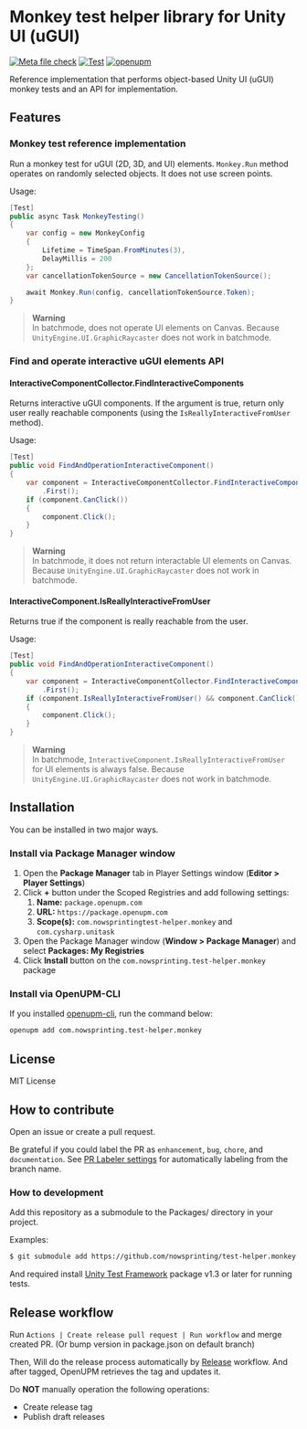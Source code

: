 # Monkey test helper library for Unity UI (uGUI)

[![Meta file check](https://github.com/nowsprinting/test-helper.monkey/actions/workflows/metacheck.yml/badge.svg)](https://github.com/nowsprinting/test-helper.monkey/actions/workflows/metacheck.yml)
[![Test](https://github.com/nowsprinting/test-helper.monkey/actions/workflows/test.yml/badge.svg)](https://github.com/nowsprinting/test-helper.monkey/actions/workflows/test.yml)
[![openupm](https://img.shields.io/npm/v/com.nowsprinting.test-helper.monkey?label=openupm&registry_uri=https://package.openupm.com)](https://openupm.com/packages/com.nowsprinting.test-helper.monkey/)


Reference implementation that performs object-based Unity UI (uGUI) monkey tests and an API for implementation.


## Features

### Monkey test reference implementation

Run a monkey test for uGUI (2D, 3D, and UI) elements.
`Monkey.Run` method operates on randomly selected objects. It does not use screen points.

Usage:

```csharp
[Test]
public async Task MonkeyTesting()
{
    var config = new MonkeyConfig
    {
        Lifetime = TimeSpan.FromMinutes(3),
        DelayMillis = 200
    };
    var cancellationTokenSource = new CancellationTokenSource();

    await Monkey.Run(config, cancellationTokenSource.Token);
}
```

> **Warning**  
> In batchmode, does not operate UI elements on Canvas.
> Because `UnityEngine.UI.GraphicRaycaster` does not work in batchmode.


### Find and operate interactive uGUI elements API

#### InteractiveComponentCollector.FindInteractiveComponents

Returns interactive uGUI components.
If the argument is true, return only user really reachable components (using the `IsReallyInteractiveFromUser` method).

Usage:

```csharp
[Test]
public void FindAndOperationInteractiveComponent()
{
    var component = InteractiveComponentCollector.FindInteractiveComponents(true)
        .First();
    if (component.CanClick())
    {
        component.Click();
    }
}
```

> **Warning**  
> In batchmode, it does not return interactable UI elements on Canvas.
> Because `UnityEngine.UI.GraphicRaycaster` does not work in batchmode.


#### InteractiveComponent.IsReallyInteractiveFromUser

Returns true if the component is really reachable from the user.

Usage:

```csharp
[Test]
public void FindAndOperationInteractiveComponent()
{
    var component = InteractiveComponentCollector.FindInteractiveComponents(false)
        .First();
    if (component.IsReallyInteractiveFromUser() && component.CanClick())
    {
        component.Click();
    }
}
```

> **Warning**  
> In batchmode, `InteractiveComponent.IsReallyInteractiveFromUser` for UI elements is always false.
> Because `UnityEngine.UI.GraphicRaycaster` does not work in batchmode.


## Installation

You can be installed in two major ways.

### Install via Package Manager window

1. Open the **Package Manager** tab in Player Settings window (**Editor > Player Settings**)
2. Click **+** button under the Scoped Registries and add following settings:
   1. **Name:** `package.openupm.com`
   2. **URL:** `https://package.openupm.com`
   3. **Scope(s):** `com.nowsprintingtest-helper.monkey` and `com.cysharp.unitask`
3. Open the Package Manager window (**Window > Package Manager**) and select **Packages: My Registries**
4. Click **Install** button on the `com.nowsprinting.test-helper.monkey` package

### Install via OpenUPM-CLI

If you installed [openupm-cli](https://github.com/openupm/openupm-cli), run the command below:

```bash
openupm add com.nowsprinting.test-helper.monkey
```


## License

MIT License


## How to contribute

Open an issue or create a pull request.

Be grateful if you could label the PR as `enhancement`, `bug`, `chore`, and `documentation`.
See [PR Labeler settings](.github/pr-labeler.yml) for automatically labeling from the branch name.


### How to development

Add this repository as a submodule to the Packages/ directory in your project.

Examples:

```bash
$ git submodule add https://github.com/nowsprinting/test-helper.monkey.git Packages/com.nowsprinting.test-helper.monkey
```

And required install [Unity Test Framework](https://docs.unity3d.com/Packages/com.unity.test-framework@latest) package v1.3 or later for running tests.


## Release workflow

Run `Actions | Create release pull request | Run workflow` and merge created PR.
(Or bump version in package.json on default branch)

Then, Will do the release process automatically by [Release](.github/workflows/release.yml) workflow.
And after tagged, OpenUPM retrieves the tag and updates it.

Do **NOT** manually operation the following operations:

- Create release tag
- Publish draft releases
